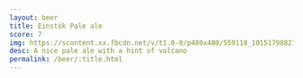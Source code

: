 ```yaml
---
layout: beer
title: Einstök Pale ale
score: 7
img: https://scontent.xx.fbcdn.net/v/t1.0-0/p480x480/559118_10151798821313745_705644987_n.jpg?oh=4853fd20587de74534cd22dc97ba8518&oe=590AE65E
desc: A nice pale ale with a hint of volcano
permalink: /beer/:title.html
---
```

